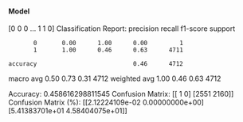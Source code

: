 #### Model
[0 0 0 ... 1 1 0]
Classification Report:
              precision    recall  f1-score   support

           0       0.00      1.00      0.00         1
           1       1.00      0.46      0.63      4711

    accuracy                           0.46      4712
   macro avg       0.50      0.73      0.31      4712
weighted avg       1.00      0.46      0.63      4712

Accuracy: 0.458616298811545
Confusion Matrix:
[[   1    0]
 [2551 2160]]
Confusion Matrix (%):
[[2.12224109e-02 0.00000000e+00]
 [5.41383701e+01 4.58404075e+01]]
